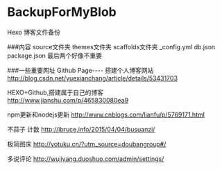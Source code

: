 # BackupForMyBlob
Hexo 博客文件备份

###内容
source文件夹
themes文件夹
scaffolds文件夹
_config.yml
db.json
package.json
最后两个好像不重要

###一些重要网址
Github Page---- 搭建个人博客网站 
http://blog.csdn.net/yuexianchang/article/details/53431703

HEXO+Github,搭建属于自己的博客
http://www.jianshu.com/p/465830080ea9

npm更新和nodejs更新
http://www.cnblogs.com/lianfu/p/5769171.html

不蒜子 计数
http://ibruce.info/2015/04/04/busuanzi/

极简图床
http://yotuku.cn/?utm_source=doubangroup#/

多说评论
http://wujiyang.duoshuo.com/admin/settings/
